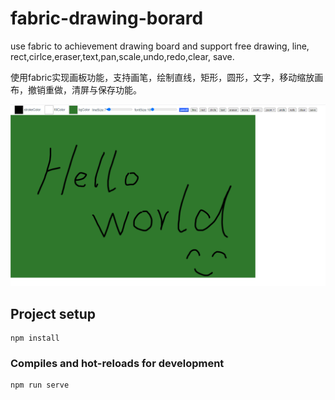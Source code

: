# fabric-drawing-borard

use fabric to achievement drawing board and support free drawing, line, rect,cirlce,eraser,text,pan,scale,undo,redo,clear, save.
  
使用fabric实现画板功能，支持画笔，绘制直线，矩形，圆形，文字，移动缩放画布，撤销重做，清屏与保存功能。

![demo](https://github.com/CC4J/fabric-drawing-board/blob/master/demo.png?raw=true)

## Project setup
```
npm install
```

### Compiles and hot-reloads for development
```
npm run serve
```
